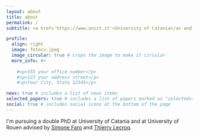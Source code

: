 ```yaml
---
layout: about
title: about
permalink: /
subtitle: <a href='https://www.unict.it'>University of Catania</a> and <a href='[#](https://www.univ-rouen.fr)'>University of Rouen</a>

profile:
  align: right
  image: fotocv.jpeg
  image_circular: true # crops the image to make it circular
  more_info: #>
  
    #<p>555 your office number</p>
    #<p>123 your address street</p>
    #<p>Your City, State 12345</p>

news: true # includes a list of news items
selected_papers: true # includes a list of papers marked as "selected={true}"
social: true # includes social icons at the bottom of the page
---
```


I'm pursuing a double PhD at University of Catania and at University of Rouen advised by <a href="">Simone Faro</a> and <a href="">Thierry Lecroq</a>. 